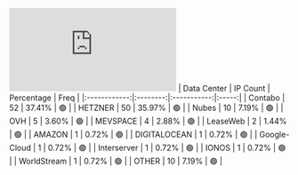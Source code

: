 ![Diagramm](https://github.com/obajay/StateSync-snapshots/blob/main/Projects/Lava/1/README.md)
| Data Center | IP Count | Percentage | Freq |
|:------------:|:--------:|:-----------:|:-----:|
| Contabo | 52 | 37.41% | 🟢 |
| HETZNER | 50 | 35.97% | 🟢 |
| Nubes | 10 | 7.19% | 🟢 |
| OVH | 5 | 3.60% | 🟢 |
| MEVSPACE | 4 | 2.88% | 🟢 |
| LeaseWeb | 2 | 1.44% | 🟢 |
| AMAZON | 1 | 0.72% | 🟢 |
| DIGITALOCEAN | 1 | 0.72% | 🟢 |
| Google-Cloud | 1 | 0.72% | 🟢 |
| Interserver | 1 | 0.72% | 🟢 |
| IONOS | 1 | 0.72% | 🟢 |
| WorldStream | 1 | 0.72% | 🟢 |
| OTHER | 10 | 7.19% | 🟢 |